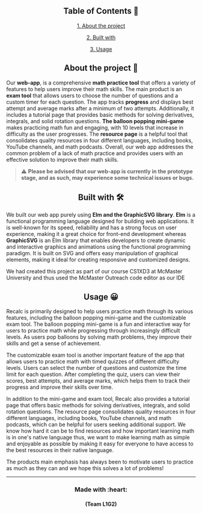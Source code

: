 
<h2 align = "center">Table of Contents 📝</h2>
<p align = "center"><a href="#About">1. About the project<a></p>
<p align = "center"><a href="#Built">2. Built with</a></p>
<p align = "center"><a href="#Usage">3. Usage</a></p>
<div id = "About"><h2 align = "center">About the project 🤔</h2><div>
Our <b>web-app</b>, is a comprehensive <b>math practice tool</b> that offers a variety of features to help users improve their math skills. The main product is an <b>exam tool</b> that allows users to choose the number of questions and a custom timer for each question. The app tracks <b>progress</b> and displays best attempt and average marks after a minimum of two attempts. 
Additionally, it includes a tutorial page that provides basic methods for solving derivatives, integrals, and solid rotation questions. <b>The balloon popping mini-game</b> makes practicing math fun and engaging, with 10 levels that increase in difficulty as the user progresses. 
The <b>resource page</b> is a helpful tool that consolidates quality resources in four different languages, including books, YouTube channels, and math podcasts. 
Overall, our web app addresses the common problem of a lack of math practice and provides users with an effective solution to improve their math skills.

> ⚠️ <b>Please be advised that our web-app is currently in the prototype stage, and as such, may experience some technical issues or bugs.</b>

<div id = "Built"><h2 align = "center">Built with 🛠️</h2><div>
We built our web app purely using <b>Elm and the GraphicSVG library</b>. <b>Elm</b> is a functional programming language designed for building web applications. It is well-known for its speed, reliability and has a strong focus on user experience, making it a great choice for front-end development whereas <b>GraphicSVG</b> is an Elm library that enables developers to create dynamic and interactive graphics and animations using the functional programming paradigm. It is built on SVG and offers easy manipulation of graphical elements, making it ideal for creating responsive and customized designs.

We had created this project as part of our course CS1XD3 at McMaster University and thus used the McMaster Outreach code editor as our IDE

<div id = "Usage"><h2 align = "center">Usage 😀</h2><div>
Recalc is primarily designed to help users practice math through its various features, including the balloon popping mini-game and the customizable exam tool. The balloon popping mini-game is a fun and interactive way for users to practice math while progressing through increasingly difficult levels. As users pop balloons by solving math problems, they improve their skills and get a sense of achievement.

The customizable exam tool is another important feature of the app that allows users to practice math with timed quizzes of different difficulty levels. Users can select the number of questions and customize the time limit for each question. After completing the quiz, users can view their scores, best attempts, and average marks, which helps them to track their progress and improve their skills over time.

In addition to the mini-game and exam tool, Recalc also provides a tutorial page that offers basic methods for solving derivatives, integrals, and solid rotation questions. The resource page consolidates quality resources in four different languages, including books, YouTube channels, and math podcasts, which can be helpful for users seeking additional support. We know how hard it can be to find resources and how important learning math is in one's native language thus, we want to make learning math as simple and enjoyable as possible by making it easy for everyone to have access to the best resources in their native language.

The products main emphasis has always been to motivate users to practice as much as they can and we hope this solves a lot of problems!

<hr height="1px" width="100%">
  
<h3 align = "center">Made with :heart:</h3>
<h4 align = "center">(Team L1G2)</h4>
